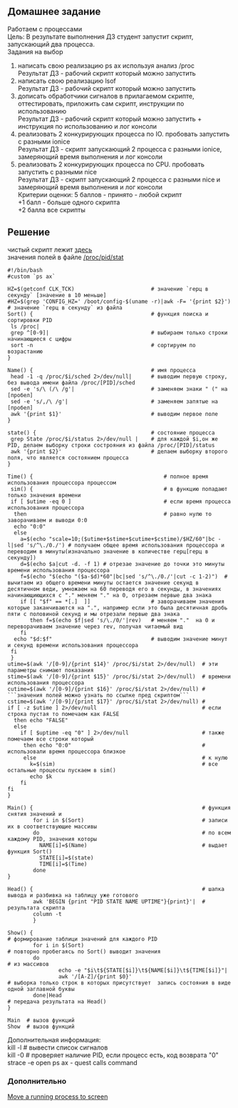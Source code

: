 ## Домашнее задание  
Работаем с процессами  
Цель: В результате выполнения ДЗ студент запустит скрипт, запускающий два процесса.  
Задания на выбор  
1) написать свою реализацию ps ax используя анализ /proc  
Результат ДЗ - рабочий скрипт который можно запустить  
2) написать свою реализацию lsof  
Результат ДЗ - рабочий скрипт который можно запустить  
3) дописать обработчики сигналов в прилагаемом скрипте, оттестировать, приложить сам скрипт, инструкции по использованию  
Результат ДЗ - рабочий скрипт который можно запустить + инструкция по использованию и лог консоли  
4) реализовать 2 конкурирующих процесса по IO. пробовать запустить с разными ionice  
Результат ДЗ - скрипт запускающий 2 процесса с разными ionice, замеряющий время выполнения и лог консоли  
5) реализовать 2 конкурирующих процесса по CPU. пробовать запустить с разными nice  
Результат ДЗ - скрипт запускающий 2 процесса с разными nice и замеряющий время выполнения и лог консоли  
Критерии оценки: 5 баллов - принято - любой скрипт  
+1 балл - больше одного скрипта  
+2 балла все скрипты  

## Решение  
чистый скрипт лежит [здесь](https://github.com/dbudakov/5.fork/blob/master/scripts/custom_ps.sh)  
значения полей в файле [/proc/pid/stat
](https://web.archive.org/web/20130302063336/http://www.lindevdoc.org/wiki//proc/pid/stat)  
```shell
#!/bin/bash 
#custom `ps ax`

HZ=$(getconf CLK_TCK)                        # значение `герц в секунду` [значение в 10 меньше]
#HZ=$(grep 'CONFIG_HZ=' /boot/config-$(uname -r)|awk -F= '{print $2}')  # значение `герц в секунду` из файла
Sort() {                                     # функция поиска и сортировки PID
 ls /proc|                                    
 grep ^[0-9]|                                # выбираем только строки начинающиеся с цифры
 sort -n                                     # сортируем по возрастанию
}

Name() {                                     # имя процесса
 head -1 -q /proc/$i/sched 2>/dev/null|      # выводим первую строку, без вывода имени файла /proc/[PID]/sched
 sed -e 's/\ (/\ /g'|                        # заменяем знаки " (" на [пробел]
 sed -e 's/,/\ /g'|                          # заменяем запятые на [пробел]
 awk '{print $1}'                            # выводим первое поле
}

state() {                                    # состояние процесса
 grep State /proc/$i/status 2>/dev/null |    # для каждой $i,он же PID, делаем выборку строки сострояния из файла /proc/[PID]/status
 awk '{print $2}'                            # делаем выборку второго поля, что является состоянием процесса
}

Time() {                                         # полное время использования процессора процессом   
 sim() {                                         # в функцию попадают только значения времени                      
 if [ $utime -eq 0 ]                             # если время процесса использования процессора 
  then                                           # равно нулю то заворачиваем и выводи 0:0
  echo "0:0"  
  else                                          
    a=$(echo "scale=10;($utime+$stime+$cutime+$cstime)/$HZ/60"|bc -l|sed 's/^\./0./') # получаем общее время использования процессора и переводим в минуты(изначально значение в количестве герц[герц в секунду])
    d=$(echo $a|cut -d. -f 1) # отрезае значение до точки это минуты времени использования процессора
    f=$(echo "$(echo "($a-$d)*60"|bc|sed 's/^\./0./'|cut -c 1-2)")  # вычитаем из общего времени минуты остается значение секунд в десятичном веди, умножаем на 60 переводя его в секунды, в значениях начинающиющихся с "." меняем "." на 0, отрезаем первые два знака
    if [[ "$f" == *[.]  ]]                   # заворачиваем значения которые заканчиваются на ".", например если это была десятичная дробь пяти с половиной секунд и мы отрезали первые два знака
       then f=$(echo $f|sed 's/\./0/'|rev)   # меняем "."  на 0 и переворачиваем значение через rev, получая читаемый вид
    fi
  echo "$d:$f"                               # выводим значение минут и секунд времени использования процессора
 fi
 }
utime=$(awk '/[0-9]/{print $14}' /proc/$i/stat 2>/dev/null)  # эти параметры снимают показания
stime=$(awk '/[0-9]/{print $15}' /proc/$i/stat 2>/dev/null)  # времени использования процессора
cutime=$(awk '/[0-9]/{print $16}' /proc/$i/stat 2>/dev/null) # ```значения полей можно узнать по ссылке пред скриптом```
cstime=$(awk '/[0-9]/{print $17}' /proc/$i/stat 2>/dev/null) # 
if [ -z $utime ] 2>/dev/null                                 # если строка пустая то помечаем как FALSE
  then echo "FALSE"               
  else        
    if [ $uptime -eq "0" ] 2>/dev/null                       # также помечаем все строки который  
     then echo "0:0"                                         # использовали время процессора близкое 
     else                                                    # к нулю
       k=$(sim)                                              # все остальные процессы пускаем в sim()
       echo $k
    fi
fi
}

Main() {                                                     # функция снятия значений и 
        for i in $(Sort)                                     # записи их в соответствующие массивы
        do                                                   # по всем каждому PID, значения которы
          NAME[i]=$(Name)                                    # выдает функция Sort()
          STATE[i]=$(state)
          TIME[i]=$(Time)
        done
}

Head() {                                                     # шапка вывода и разбивка на таблицу уже готового
        awk 'BEGIN {print "PID STATE NAME UPTIME"}{print}'|  # результата скрипта
        column -t
        }

Show() {                                                                # формирование таблици значений для каждого PID
        for i in $(Sort)                                                # повторно пробегаясь по Sort() выводит значения    
        do                                                              # из массивов
                echo -e "$i\t${STATE[$i]}\t${NAME[$i]}\t${TIME[$i]}"|   
                awk '/[A-Z]/{print $0}'                                 # выборка только строк в которых присутствует  запись состояния в виде одной заглавной буквы
        done|Head                                                       # передача результата на Head()
}

Main  # вызов функций 
Show  # вызов функций 
```

Дополнительная информация:  
kill -l # вывести список сигналов  
kill -0 <PID> # проверяет наличие PID, если процесс есть, код возврата "0"  
strace -e open ps ax - quest calls command  
### Дополнительно
[Move a running process to screen](https://www.linkedin.com/pulse/move-running-process-screen-bruce-werdschinski/)  
